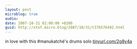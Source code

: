 ```yaml
---
layout: post
microblog: true
audio: 
date: 2007-10-31 02:00:00 +0200
guid: http://xtof.micro.blog/2007/10/31/t378576492.html
---
```

in love with this #manukatché's drums solo [tinyurl.com/2g8y4a](http://tinyurl.com/2g8y4a)
